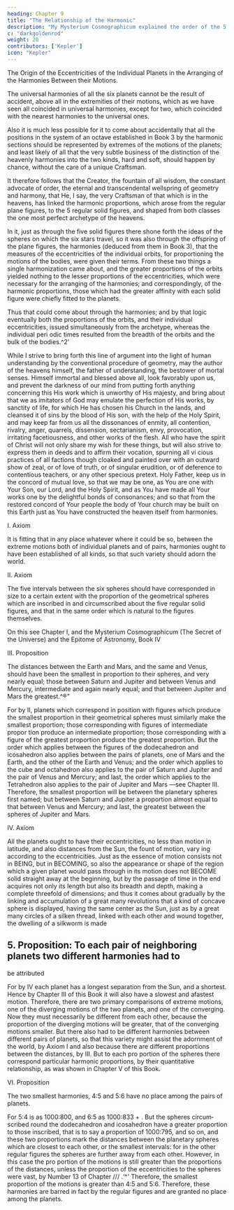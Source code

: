 ```yaml
---
heading: Chapter 9
title: "The Relationship of the Harmonic"
description: "My Mysterium Cosmographicum explained the order of the 5 solids in the world"
c: "darkgoldenrod"
weight: 20
contributors: ['Kepler']
icon: "Kepler"
---
```



The Origin of the Eccentricities of the Individual Planets in the Arranging of the Harmonies Between their Motions.


The universal harmonies of all the six planets cannot be the result of accident, above all in the extremities of their motions, which as we have seen all coincided in universal harmonies, except for two, which coincided with the nearest harmonies to the universal ones.

Also it is much less possible for it to come about accidentally that all the positions in the system of an octave established in Book 3 by the harmonic sections should be represented by extremes of the motions of the planets; and least likely of all that the very subtle business of the distinction of the heavenly harmonies into the two kinds, hard and soft, should happen by chance, without the care of a unique Craftsman. 

It therefore follows that the Creator, the fountain of all wisdom, the constant advocate of order, the eternal and transcendental wellspring of geometry and harmony, that He, I say, the very Craftsman of that which is in the heavens, has linked the harmonic proportions, which arose from the regular plane figures, to the 5 regular solid figures, and shaped from both classes the one most perfect archetype of the heavens. 

In it, just as through the five solid figures there shone forth the ideas of the spheres on which the six stars travel,
so it was also through the offspring of the plane figures, the harmonies (deduced from them in Book 3), that the measures of the eccentricities of the individual orbits, for proportioning the motions of the bodies, were given their terms. From these two things a single harmonization came about, and the greater proportions of the orbits yielded nothing to the lesser proportions of the eccentricities, which were necessary for the arranging of the harmonies; and correspondingly, of the harmonic proportions, those which had the greater affinity with each solid figure were chiefly fitted to the planets. 

Thus that could come about through the harmonies; and by that logic eventually both the proportions of the orbits, and their individual eccentricities, issued simultaneously from the archetype, whereas the individual peri­
odic times resulted from the breadth of the orbits and the bulk of the bodies.^2’

While I strive to bring forth this line of argument into the light of human understanding by the conventional procedure of geometry, may the author of the heavens himself, the father of understanding, the bestower of mortal senses. Himself immortal and blessed above all, look favorably upon us, and prevent the darkness of our mind from putting forth anything concerning this His work which is unworthy of His majesty, and bring about that we as imitators of God may emulate the perfection of His works, by sanctity of life, for which He has chosen his Church in the lands, and cleansed it of sins by the blood of His son, with the help of the Holy Spirit, and may keep far from us all the dissonances of enmity, all contention, rivalry, anger, quarrels, dissension, sectarianism, envy, provocation, irritating facetiousness, and other works of the flesh. All who have the spirit of Christ will not only share my wish for these things, but will also strive to
express them in deeds and to affirm their vocation, spurning all vi­
cious practices of all factions though cloaked and painted over with
an outward show of zeal, or of love of truth, or of singular erudition,
or of deference to contentious teachers, or any other specious pretext. Holy Father, keep us in the concord of mutual love, so that we may be one, as You are one with Your Son, our Lord, and the Holy Spirit, and as You have made all Your works one by the delightful bonds of consonances; and so that from the restored concord of Your people
the body of Your church may be built on this Earth just as You have
constructed the heaven itself from harmonies.

<!-- APrio ri Arguments'^* -->

I. Axiom

It is fitting that in any place whatever where it could be so, between
the extreme motions both of individual planets and of pairs, harmonies
ought to have been established of all kinds, so that such variety should
adorn the world.

II. Axiom

The five intervals between the six spheres should have corresponded
in size to a certain extent with the proportion of the geometrical spheres
which are inscribed in and circumscribed about the five regular solid
figures, and that in the same order which is natural to the figures
themselves.


On this see Chapter I, and the Mysterium Cosmographicum (The Secret
of the Universe) and the Epitome of Astronomy, Book IV

III. Proposition

The distances between the Earth and Mars, and the same and Venus,
should have been the smallest in proportion to their spheres, and very
nearly equal; those between Saturn and Jupiter and between Venus
and Mercury, intermediate and again nearly equal; and that between
Jupiter and Mars the greatest.^®"

For by II, planets which correspond in position with figures which produce
the smallest proportion in their geometrical spheres must similarly make the
smallest proportion; those corresponding with figures of intermediate propor­
tion produce an intermediate proportion; those corresponding with a figure of
the greatest proportion produce the greatest proportion. But the order which
applies between the figures of the dodecahedron and icosahedron also applies
between the pairs of planets, one of Mars and the Earth, and the other of the
Earth and Venus; and the order which applies to the cube and octahedron also
applies to the pair of Saturn and Jupiter and the pair of Venus and Mercury;
and last, the order which applies to the Tetrahedron also applies to the pair
of Jupiter and Mars —see Chapter III. Therefore, the smallest proportion will
be between the planetary spheres first named; but between Saturn and Jupiter
a proportion almost equal to that between Venus and Mercury; and last, the
greatest between the spheres of Jupiter and Mars.

IV. Axiom

All the planets ought to have their eccentricities, no less than motion
in latitude, and also distances from the Sun, the fount of motion, vary­
ing according to the eccentricities.
Just as the essence of motion consists not in BEING, but in BECOMING,
so also the appearance or shape of the region which a given planet would pass
through in its motion does not BECOME solid straight away at the beginning,
but by the passage of time in the end acquires not only its length but also its
breadth and depth, making a complete threefold of dimensions; and thus it comes
about gradually by the linking and accumulation of a great many revolutions
that a kind of concave sphere is displayed, having the same center as the Sun,
just as by a great many circles of a silken thread, linked with each other and
wound together, the dwelling of a silkworm is made

## 5. Proposition: To each pair of neighboring planets two different harmonies had to
be attributed

For by IV each planet has a longest separation from the Sun, and a shortest.
Hence by Chapter III of this Book it will also have a slowest and afastest motion.
Therefore, there are two primary comparisons of extreme motions, one of the
diverging motions of the two planets, and one of the converging. Now they must
necessarily be different from each other, because the proportion of the diverging
motions will be greater, that of the converging motions smaller. But there also
had to be different harmonies between different pairs of planets, so that this
variety might assist the adornment of the world, by Axiom I and also because
there are different proportions between the distances, by III. But to each pro­
portion of the spheres there correspond particular harmonic proportions, by
their quantitative relationship, as was shown in Chapter V of this Book.

VI. Proposition

The two smallest harmonies, 4:5 and 5:6 have no place among the pairs
of planets.

For 5:4 is as 1000:800, and 6:5 as 1000:833 + . But the spheres circum­
scribed round the dodecahedron and icosahedron have a greater proportion to
those inscribed, that is to say a proportion of 1000:795, and so on, and these
two proportions mark the distances between the planetary spheres which are
closest to each other, or the smallest intervals: for in the other regular figures
the spheres are further away from each other. However, in this case the pro­
portion of the motions is still greater than the proportions of the distances, unless
the proportion of the eccentricities to the spheres were vast, by Number 13 of
Chapter /// .‘^' Therefore, the smallest proportion of the motions is greater than
4:5 and 5:6. Therefore, these harmonies are barred in fact by the regular figures
and are granted no place among the planets.

